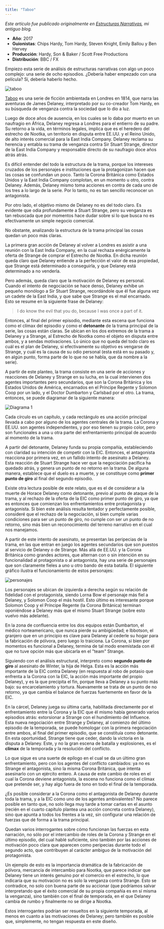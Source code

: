 ```yaml
--- 
title: "Taboo"
---
```


*Este artículo fue publicado originalmente en [Estructuras Narrativas](https://estructurasnarrativas.wordpress.com/), mi antiguo blog.*

* **Año**: 2017
* **Guionistas**: Chips Hardy, Tom Hardy, Steven Knight, Emily Ballou y Ben Hervey
* **Producción**: Hardy, Son & Baker / Scott Free Productions
* **Distribución**: BBC / FX

Empiezo esta serie de análisis de estructuras narrativas con algo un poco complejo: una serie de ocho episodios. ¿Debería haber empezado con una película? Sí, debería haberlo hecho.

![taboo](https://github.com/lcnsalerno/blog/blob/gh-pages/content_assets/taboo/taboo-screenshot.webp)

[Taboo](http://www.imdb.com/title/tt3647998/) es una serie de ficción ambientada en Londres en 1814, que narra las aventuras de James Delaney, interpretado por su co-creador Tom Hardy, en su búsqueda de venganza contra la sociedad que lo dio a luz.

Luego de doce años de ausencia, en los cuales se lo daba por muerto en un naufragio en África, Delaney regresa a Londres para el entierro de su padre. Su retorno a la vida, en términos legales, implica que es el heredero del estrecho de Nootka, un territorio en disputa entre EE.UU. y el Reino Unido, de alto interés comercial para la East India Company. Delaney reclama su herencia y entabla su trama de venganza contra Sir Stuart Strange, director de la East India Company y responsable directo de su naufragio doce años atrás atrás.

Es difícil entender del todo la estructura de la trama, porque los intereses cruzados de los personajes e instituciones que la protagonizan hacen que las cosas se confundan un poco. Tanto la Corona Británica como Estados Unidos y la East India Company complotan, en un momento u otro, contra Delaney. Además, Delaney mismo toma acciones en contra de cada uno de los tres a lo largo de la serie. Por lo tanto, no es tan sencillo reconocer un antagonista.

Por otro lado, el objetivo mismo de Delaney no es del todo claro. Es evidente que odia profundamente a Stuart Strange, pero su venganza es tan rebuscada que por momentos hace dudar sobre si lo que busca no es efectivamente un simple negocio comercial.

No obstante, analizando la estructura de la trama principal las cosas quedan un poco más claras.

La primera gran acción de Delaney al volver a Londres es asistir a una reunión con la East India Company, en la cual rechaza enérgicamente la oferta de Strange de comprar el Estrecho de Nootka. En dicha reunión queda claro que Delaney entiende a la perfección el valor de esa propiedad, que Strange está determinado a conseguirla, y que Delaney está determinado a no venderla.

Pero además, queda claro que la motivación de Delaney es personal. Cuando el intento de negociación se hace denso, Delaney exhibe un pequeño monólogo a Sir Stuart Strange, recordándole que él fue alguna vez un cadete de la East India, y que sabe que Strange es el mal encarnado. Esto se resume en la siguiente frase de Delaney:

> I do know the evil that you do, because I was once a part of it.

Entonces, al final del primer episodio, mediante esta escena que funciona como el clímax del episodio y como el **detonante** de la trama principal de la serie, las cosas están claras. Se ubican en los dos extremos de la trama a Delaney y a Strange, al Estrecho de Nootka como el objeto en disputa entre ambos, y a sendas motivaciones. Lo único que no queda del todo claro es cuál es el plan de Delaney, si efectivamente su objetivo es vengarse de Strange, y cuál es la causa de su odio personal (esta está en su pasado y, en algún punto, forma parte de lo que no se habla, que da nombre a la serie).

A partir de este planteo, la trama consiste en una serie de acciones y reacciones de Delaney y Strange en su lucha, en la cual intervienen dos agentes importantes pero secundarios, que son la Corona Británica y los Estados Unidos de América, encarnados en el Príncipe Regente y Solomon Coop por un lado, y el Doctor Dumbarton y Carlsbad por el otro. La trama, entonces, se puede diagramar de la siguiente manera:

![Diagrama 1](https://github.com/lcnsalerno/blog/blob/gh-pages/content_assets/taboo/taboo-estructura.png)

Cada círculo es un capítulo, y cada rectángulo es una acción principal llevada a cabo por alguno de los agentes centrales de la trama. La Corona y EE.UU. son agentes independientes, y por eso tienen su propio color, pero son funcionales a una u otra parte del enfrentamiento principal de acuerdo al momento de la trama.

A partir del detonante, Delaney funda su propia compañía, estableciendo con claridad su intención de competir con la EIC. Entonces, el antagonista reacciona por primera vez, en un fallido intento de asesinato a Delaney. Esta reacción de Stuart Strange hace ver que la negociación pacífica ha quedado atrás, y genera un punto de no retorno en la trama. De alguna manera, establece que el duelo es a muerte, y se constituye como **primer punto de giro** al final del segundo episodio.

Existe otra lectura posible de este relato, que es el de considerar a la muerte de Horace Delaney como detonante, previo al punto de ataque de la trama, y al rechazo de la oferta de la EIC como primer punto de giro, ya que es entonces que comienzan los enfrentamientos entre protagonista y antagonista. Si bien este análisis resulta tentador y perfectamente posible, consideré que el rechazo de la negociación, si bien cumple varias condiciones para ser un punto de giro, no cumple con ser un punto de no retorno, sino más bien un reconocimiento del terreno narrativo en el cual nos manejamos.

A partir de este intento de asesinato, se presentan las peripecias de la trama, en las que entran en juego los agentes secundarios que son puestos al servicio de Delaney o de Strange. Más allá de EE.UU. y la Corona Británica como grandes actores, que alternan con o sin intención en su funcionalidad al protagonista o al antagonista, hay una serie de personajes que son claramente fieles a uno u otro bando de esta batalla. El siguiente gráfico ilustra el funcionamiento de estos personajes:

![personajes](https://github.com/lcnsalerno/blog/blob/gh-pages/content_assets/taboo/taboo-personajes-por-equipo.png)

Los personajes se ubican de izquierda a derecha según su relación de fidelidad con el protagonista, siendo Lorna Bow el personaje más fiel a Delaney, y Solomon Coop el más hostil. Esto último es interesante porque Solomon Coop y el Príncipe Regente (la Corona Británica) terminan oponiéndose a Delaney más que el mismo Stuart Strange (sobre esto vuelvo más adelante).

En la zona de confluencia entre los dos equipos están Dumbarton, el médico norteamericano, que nunca pierde su ambigüedad; e Ibbotson, el granjero que en un principio es clave para Delaney al cederle su hogar para la fabricación de pólvora, pero luego lo traiciona. La Corona, si bien por momentos es funcional a Delaney, termina de tal modo enemistada con él que no tuve opción más que ubicarla en el "team" Strange.

Siguiendo con el análisis estructural, interpreto como **segundo punto de giro** al asesinato de Winter, la hija de Helga. Esta es la acción más importante de la EIC contra Delaney (en respuesta al robo de potasio que enfrenta a la Corona con la EIC, la acción más importante del propio Delaney), y es la que precipita el fin, porque lleva a Delaney a su punto más bajo: su encarcelamiento y tortura. Nuevamente se trata de un punto de no retorno, ya que cambia el balance de fuerzas fuertemente en favor de la EIC.

En la cárcel, Delaney juega su última carta, habilitada directamente por el enfrentamiento entre la Corona y la EIC que él mismo había generado varios episodios atrás: extorsionar a Strange con el hundimiento del Influence. Esta nueva negociación entre Strange y Delaney, al comienzo del último episodio de la temporada, se puede homologar con la primera negociación entre ambos, al final del primer episodio, que se constituía como detonante. En esta oportunidad, Strange tiene que ceder, dando la victoria en la disputa a Delaney. Este, y no la gran escena de batalla y explosiones, es el **clímax** de la temporada y la resolución del conflicto.

Lo que sigue es una suerte de epílogo en el cual se da un último gran enfrentamiento, pero con los agentes del conflicto cambiados: ya no es Strange el antagonista, sino la misma Corona Británica, que intenta asesinarlo con un ejército entero. A causa de este cambio de roles en el cual la Corona deviene antagonista, la escena no funciona como el clímax que pretende ser, y hay algo fuera de tono en todo el final de la temporada.

¿Es posible considerar a la Corona como el antagonista de Delaney durante toda la trama, y a la EIC como uno de los agentes ambivalentes? No parece posible en tanto que, no solo llega muy tarde a tomar cartas en el asunto (recién en el cuarto capítulo plantea una acción concreta contra Delaney), sino que apunta a todos los frentes a la vez, sin configurar una relación de fuerzas que dé forma a la trama principal.

Quedan varios interrogantes sobre cómo funcionan las fuerzas en esta narración, no sólo por el intercambio de roles de la Corona y Strange en el último episodio, del cual hablé suficiente, sino también por las acciones de motivación poco clara que aparecen como peripecias durante todo el segundo acto, que contribuyen al carácter ambiguo de la motivación del protagonista.

Un ejemplo de esto es la importancia dramática de la fabricación de pólvora, mercancía de intercambio para Nootka, que parece indicar que Delaney tiene un interés genuino por el comercio en el estrecho, lo que indicaría que su motivación no es solo la venganza contra Strange. Esto se contradice, no solo con buena parte de su accionar (que podríamos salvar interpretando que el éxito comercial de su propia compañía es en sí misma la venganza), sino también con el final de temporada, en el que Delaney cambia de rumbo y finalmente no se dirige a Nootka.

Estos interrogantes podrían ser resueltos en la siguiente temporada, al menos en cuanto a las motivaciones de Delaney; pero también es posible que, simplemente, no tengan respuesta en este diseño.